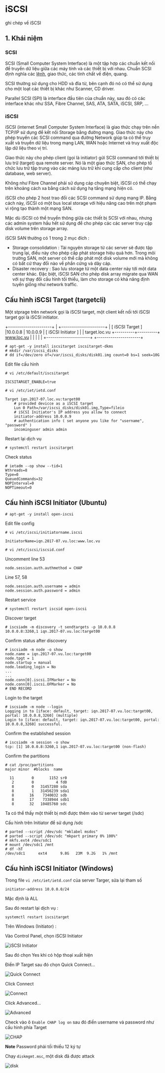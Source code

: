 # iSCSI
ghi chép về iSCSI


## 1. Khái niệm 

### SCSI 

SCSI (Small Computer System Interface) là một tập hợp các chuẩn kết nối để truyền dữ liệu giữa các máy tính và các thiết bị với nhau. Chuẩn SCSI định nghĩa các [lệnh](https://en.wikipedia.org/wiki/SCSI_command), giao thức, các tính chất về điện, quang. 

SCSI thường sử dụng cho HDD và đĩa từ, bên cạnh đó nó có thể sử dụng cho một loạt các thiết bị khác như Scanner, CD driver.

Parallel SCSI (SPI) là interface đầu tiên của chuẩn này, sau đó có các interface khác như SSA, Fibre Channel, SAS, ATA, SATA, iSCSI, SRP, ...

### iSCSI

 iSCSI (internet Small Computer System Interface) là giao thức chạy trên nền TCP/IP sử dụng để kết nối Storage bằng đường mạng. Giao thức này cho phép truyền các SCSI command qua đường Network giúp ta có thể truy xuất và truyền dữ liệu trong mạng LAN, WAN hoặc Internet và truy xuất độc lập dữ liệu theo vị trí.
 
 Giao thức này cho phép client (gọi là initiator) gửi SCSI command tới thiết bị lưu trữ (target) qua remote server. Nó là một giao thức SAN, cho phép tổ chức  lưu trữ tập trung vào các mảng lưu trữ khi cung cấp cho client (như database, web server).
 
 Không như Fibre Channel phải sử dụng cáp chuyên biệt, iSCSI có thể chạy trên khoảng cách xa bằng cách sử dụng hạ tầng mạng hiện có.

iSCSI cho phép 2 host trao đổi các SCSI command sử dụng mạng IP. Bằng cách này, iSCSI có một bus local storage với hiệu năng cao trên một phạm vi rộng tạo thành một mạng SAN. 

Mặc dù iSCSI có thể truyền thông giữa các thiết bị SCSI với nhau, nhưng các admin system hầu hết sử dụng để cho phép các các server truy cập disk volume trên storage array. 

iSCSI SAN thường có 1 trong 2 mục đích :

- Storage consolidation : Tài nguyên storage từ các server sẽ được tập trung lại, điều này cho phép cấp phát storage hiệu quả hơn. Trong môi trường SAN, một server có thể cấp phát một disk volume mới mà không có bất cứ thay đổi nào về phần cứng và dây cáp.
- Disaster recovery : Sao lưu storage từ một data center này tới một data center khác. Đặc biệt, iSCSI SAN cho phép disk array migrate qua WAN với sự thay đổi cấu hình tối thiểu, làm cho storage có khả năng định tuyến giống như network traffic.

## Cấu hình iSCSI Target (targetcli)

Một stprage trên network gọi là iSCSI target, một client kết nối tới iSCSI target gọi là iSCSI initiator.

+----------------------+          |          +----------------------+
| [   iSCSI Target   ] |10.0.0.8  | 10.0.0.9 | [ iSCSI Initiator  ] |
|     target.loc.vu     +----------+----------+     www.loc.vu    |
|                      |                     |                      |
+----------------------+                     +----------------------+

```
# apt-get -y install iscsitarget iscsitarget-dkms
# mkdir /var/iscsi_disks 
# dd if=/dev/zero of=/var/iscsi_disks/disk01.img count=0 bs=1 seek=10G

```

Edit file cấu hình 

```
# vi /etc/default/iscsitarget
```
```
ISCSITARGET_ENABLE=true
``` 

```
# vi /etc/iet/ietd.conf
```
```
Target iqn.2017-07.loc.vu:target00
    # provided devicce as a iSCSI target
    Lun 0 Path=/var/iscsi_disks/disk01.img,Type=fileio
    # iSCSI Initiator's IP address you allow to connect
    initiator-address 10.0.0.9
    # authentication info ( set anyone you like for "username", "password" )
    incominguser admin admin 
```	

Restart lại dịch vụ 

```
# systemctl restart iscsitarget
```

Check status
```
# ietadm --op show --tid=1 
Wthreads=8
Type=0
QueuedCommands=32
NOPInterval=0
NOPTimeout=0
``` 

## Cấu hình iSCSI Initiator (Ubuntu)

```
# apt-get -y install open-iscsi
```

Edit file config 

```
# vi /etc/iscsi/initiatorname.iscsi
```

```
InitiatorName=iqn.2017-07.vu.loc:www.loc.vu
```

```
# vi /etc/iscsi/iscsid.conf
```

Uncomment line 53

```
node.session.auth.authmethod = CHAP
```

Line 57, 58

```
node.session.auth.username = admin
node.session.auth.password = admin
```

Restart service 

```
# systemctl restart iscsid open-iscsi
```

Discover target

```
# iscsiadm -m discovery -t sendtargets -p 10.0.0.8
10.0.0.8:3260,1 iqn.2017-07.vu.loc:target00
```

Confirm status after discovery

```
# iscsiadm -m node -o show 
node.name = iqn.2017-07.vu.loc:target00
node.tpgt = 1
node.startup = manual
node.leading_login = No
...
...
node.conn[0].iscsi.IFMarker = No
node.conn[0].iscsi.OFMarker = No
# END RECORD
```

Login to the target 

```
# iscsiadm -m node --login 
Logging in to [iface: default, target: iqn.2017-07.vu.loc:target00, portal: 10.0.0.8,3260] (multiple)
Login to [iface: default, target: iqn.2017-07.vu.loc:target00, portal: 10.0.0.8,3260] successful.
```

Confirm the established session
```
# iscsiadm -m session -o show 
tcp: [1] 10.0.0.8:3260,1 iqn.2017-07.vu.loc:target00 (non-flash)
````

Confirm the partitions

```
# cat /proc/partitions 
major minor  #blocks  name

  11        0       1152 sr0
   2        0          4 fd0
   8        0   31457280 sda
   8        1   31456239 sda1
   8       16    7340032 sdb
   8       17    7338944 sdb1
   8       32   10485760 sdc
```

Ta có thể thấy một thiết bị mới được thêm vào từ server target (/sdc)

Cấu hình trên Initiator để sử dụng /sdc 

```
# parted --script /dev/sdc "mklabel msdos" 
# parted --script /dev/sdc "mkpart primary 0% 100%" 
# mkfs.ext4 /dev/sdc1 
# mount /dev/sdc1 /mnt 
# df -hT 
/dev/sdc1      ext4      9.8G   23M  9.2G   1% /mnt
```

## Cấu hình iSCSI Initiator (Windows)

Trong file `vi /etc/iet/ietd.conf` của server Targer, sửa lại tham số

```
initiator-address 10.0.0.0/24
```

Mặc định là ALL

Sau đó restart lại dịch vụ : 

```
systemctl restart iscsitarget
```

Trên Windows (Initiator) :

Vào Control Panel, chọn iSCSI Initiator

![iSCSI Initiator](https://github.com/locvx1234/iSCSI/blob/master/images/iSCSI_Initiator.png)

Sau đó chọn Yes khi có hộp thoại xuất hiện

Điền IP Target sau đó chọn Quick Connect...

![Quick Connect](https://github.com/locvx1234/iSCSI/blob/master/images/quick_connect.png)

Click Connect 

![Connect](https://github.com/locvx1234/iSCSI/blob/master/images/connect.png)

Click Advanced...  

![Advanced](https://github.com/locvx1234/iSCSI/blob/master/images/advance.png)

Check vào ô `Enable CHAP log on` sau đó điền username và password như cấu hình phía Target

![CHAP](https://github.com/locvx1234/iSCSI/blob/master/images/CHAP.png)

**Note** Password phải tối thiểu 12 ký tự 

Chạy `diskmgmt.msc`, một disk đã được attack

![disk](https://github.com/locvx1234/iSCSI/blob/master/images/disk.png)


